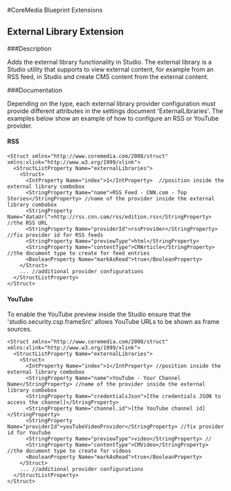 #CoreMedia Blueprint Extensions

## External Library Extension

###Description

Adds the external library functionality in Studio. The external library is a Studio utility that supports to 
view external content, for example from an RSS feed, in Studio and create CMS content from the external content.

###Documentation

Depending on the type, each external library provider configuration must provide different attributes in the
settings document 'ExternalLibraries'. The examples below show an example of how to configure an RSS or YouTube provider.

#### RSS

```
<Struct xmlns="http://www.coremedia.com/2008/struct" xmlns:xlink="http://www.w3.org/1999/xlink">
  <StructListProperty Name="externalLibraries">
    <Struct>
      <IntProperty Name="index">1</IntProperty>  //position inside the external library combobox
      <StringProperty Name="name">RSS Feed - CNN.com - Top Stories</StringProperty> //name of the provider inside the external library combobox 
      <StringProperty Name="dataUrl">http://rss.cnn.com/rss/edition.rss</StringProperty> //the RSS URL
      <StringProperty Name="providerId">rssProvider</StringProperty>  //fix provider id for RSS feeds
      <StringProperty Name="previewType">html</StringProperty> 
      <StringProperty Name="contentType">CMArticle</StringProperty>  //the document type to create for feed entries
      <BooleanProperty Name="markAsRead">true</BooleanProperty>
    </Struct>
    ... //additional provider configurations
  </StructListProperty>
</Struct>
```

#### YouTube

To enable the YouTube preview inside the Studio ensure that the 'studio.security.csp.frameSrc' allows
YouTube URLs to be shown as frame sources.

```
<Struct xmlns="http://www.coremedia.com/2008/struct" xmlns:xlink="http://www.w3.org/1999/xlink">
  <StructListProperty Name="externalLibraries">
    <Struct>
      <IntProperty Name="index">1</IntProperty> //position inside the external library combobox
      <StringProperty Name="name">YouTube - Your Channel Name</StringProperty> //name of the provider inside the external library combobox 
      <StringProperty Name="credentialsJson">[the credentials JSON to access the channel]</StringProperty>
      <StringProperty Name="channel.id">[the YouTube channel id]</StringProperty>
      <StringProperty Name="providerId">youTubeVideoProvider</StringProperty> //fix provider id for YouTube
      <StringProperty Name="previewType">video</StringProperty> //
      <StringProperty Name="contentType">CMVideo</StringProperty> //the document type to create for videos
      <BooleanProperty Name="markAsRead">true</BooleanProperty>
    </Struct>
    ... //additional provider configurations
  </StructListProperty>
</Struct>
```